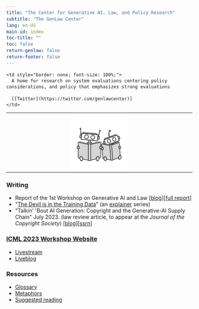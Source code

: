 ```yaml
---
title: "The Center for Generative AI, Law, and Policy Research"
subtitle: "The GenLaw Center"
lang: en-US
main-id: index
toc-title: ""
toc: false
return-genlaw: false
return-footer: false
---
```


<table style="border: none;">
  <tr style="border: none;">
    <td style="border: none;" width="33%" font-size="var(--text-size)">
        <center>
              <img width="150px" alt="Robots reading" src="./images/robots-square.png">
        </center>
    </td>

    <td style="border: none; font-size: 100%;">
      A home for research on system evaluations centering policy considerations, and policy that emphasizes strong evaluations

      [[Twitter](https://twitter.com/genlawcenter)]
    </td>
  </tr>
</table>


### Writing

- Report of the 1st Workshop on Generative AI and Law [[blog](2023-report.html)][[full report](2023-full-report.html)]
- "[The Devil is in the Training Data](explainers/training-data.html)" (an [explainer](explainers/index.html) series)
- "Talkin' 'Bout AI Generation: Copyright and the Generative-AI Supply Chain" July 2023. (law review article, to appear at the  *Journal of the Copyright Society*) [[blog](https://genlaw.github.io/explainers/talkin.html)][[ssrn](https://papers.ssrn.com/sol3/papers.cfm?abstract_id=4523551)]

### [**ICML 2023 Workshop Website**](2023-workshop.html)

- [Livestream](https://www.youtube.com/watch?v=5j4U2UzJWfI)
- [Liveblog](https://3d.laboratorium.net/2023-07-29-genlaw)  
    
### Resources
- [Glossary](glossary.html)
- [Metaphors](metaphors.html)
- [Suggested reading](resources.html)

